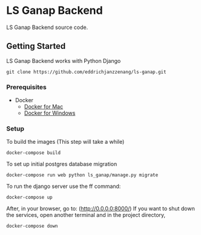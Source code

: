 # LS Ganap Backend
LS Ganap Backend source code.
## Getting Started
LS Ganap Backend works with Python Django 
```
git clone https://github.com/eddrichjanzzenang/ls-ganap.git
```
### Prerequisites
* Docker
    * [Docker for Mac](https://www.docker.com/docker-mac)
    * [Docker for Windows](https://www.docker.com/docker-windows)

### Setup
To build the images (This step will take a while)
```
docker-compose build
```
To set up initial postgres database migration
```
docker-compose run web python ls_ganap/manage.py migrate
```
To run the django server use the ff command:
```
docker-compose up
```
After, in your browser, go to: (http://0.0.0.0:8000/)
If you want to shut down the services, open another terminal and in the project directory, 
```
docker-compose down
```
